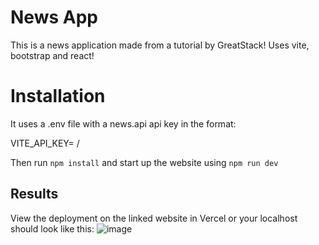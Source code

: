 # News App

This is a news application made from a tutorial by GreatStack! Uses vite, bootstrap and react!

# Installation

It uses a .env file with a news.api api key in the format:

VITE_API_KEY= /

Then run `npm install` and start up the website using `npm run dev`

## Results
View the deployment on the linked website in Vercel or your localhost should look like this:
![image](https://github.com/user-attachments/assets/9f6855de-6fa6-4b3d-ab03-c4d8d64f565f)

